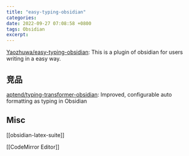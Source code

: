 ```yaml
---
title: "easy-typing-obsidian"
categories: 
date: 2022-09-27 07:08:58 +0800
tags: Obsidian
excerpt: 
---
```




[Yaozhuwa/easy-typing-obsidian](https://github.com/Yaozhuwa/easy-typing-obsidian): This is a plugin of obsidian for users writing in a easy way.



## 竞品

[aptend/typing-transformer-obsidian](https://github.com/aptend/typing-transformer-obsidian): Improved, configurable auto formatting as typing in Obsidian





## Misc


[[obsidian-latex-suite]]

[[CodeMirror Editor]]




